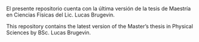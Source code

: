El presente repositorio cuenta con la última versión de la tesis de Maestría en Ciencias Físicas del Lic. Lucas Brugevin.

This repository contains the latest version of the Master’s thesis in Physical Sciences by BSc. Lucas Brugevin.
